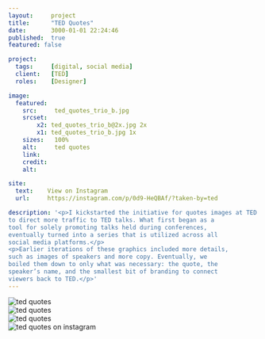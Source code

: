 ```yaml
---
layout:     project
title:      "TED Quotes"
date:       3000-01-01 22:24:46
published:  true
featured: false

project:
  tags:     [digital, social media]
  client:   [TED]
  roles:    [Designer]

image:
  featured:
    src:     ted_quotes_trio_b.jpg
    srcset:  
        x2: ted_quotes_trio_b@2x.jpg 2x
        x1: ted_quotes_trio_b.jpg 1x
    sizes:   100%
    alt:     ted quotes
    link:
    credit:
    alt:

site:
  text:    View on Instagram
  url:     https://instagram.com/p/0d9-HeQBAf/?taken-by=ted

description: '<p>I kickstarted the initiative for quotes images at TED in order
to direct more traffic to TED talks. What first began as a
tool for solely promoting talks held during conferences,
eventually turned into a series that is utilized across all
social media platforms.</p>
<p>Earlier iterations of these graphics included more details,
such as images of speakers and more copy. Eventually, we
boiled them down to only what was necessary: the quote, the
speaker’s name, and the smallest bit of branding to connect
viewers back to TED.</p>'
---
```


<div class="width--wide">
     <div class="width--1_3">
     <img src="{{ site.baseurl }}/img/work/ted-quotes/ted_quotes_chimamanda.jpg"
     srcset="{{ site.baseurl }}/img/work/ted-quotes/ted_quotes_chimamanda@2x.jpg 2x, {{ site.baseurl }}/img/work/ted-quotes/ted_quotes_chimamanda.jpg 1x"
     sizes="100%"  
     alt="ted quotes">   
     </div>
    <div class="width--1_3">
     <img src="{{ site.baseurl }}/img/work/ted-quotes/ted_quotes_kenrobinson.jpg"
     srcset="{{ site.baseurl }}/img/work/ted-quotes/ted_quotes_kenrobinson@2x.jpg 2x, {{ site.baseurl }}/img/work/ted-quotes/ted_quotes_kenrobinson.jpg 1x"
     sizes="100%"  
     alt="ted quotes">   
     </div>
     <div class="width--1_3">
     <img src="{{ site.baseurl }}/img/work/ted-quotes/ted_quotes_brenebrown.jpg"
     srcset="{{ site.baseurl }}/img/work/ted-quotes/ted_quotes_brenebrown@2x.jpg 2x, {{ site.baseurl }}/img/work/ted-quotes/ted_quotes_brenebrown.jpg 1x"
     sizes="100%"  
     alt="ted quotes">   
     </div>
</div>

<div class="width--wide">
<img src="{{ site.baseurl }}/img/work/ted-quotes/ted_quotes_instagram.jpg"
     srcset="{{ site.baseurl }}/img/work/ted-quotes/ted_quotes_instagram@2x.jpg 2x, {{ site.baseurl }}/img/work/ted-quotes/ted_quotes_instagram.jpg 1x"
     sizes="100%"  
     alt="ted quotes on instagram">  
</div>